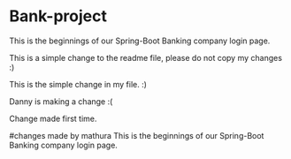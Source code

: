 # Bank-project

This is the beginnings of our Spring-Boot Banking company login page.

This is a simple change to the readme file, please do not copy my changes :)

This is the simple change in my file. :)

Danny is making a change :( 

Change made first time.

#changes made by mathura
This is the beginnings of our Spring-Boot Banking company login page.
